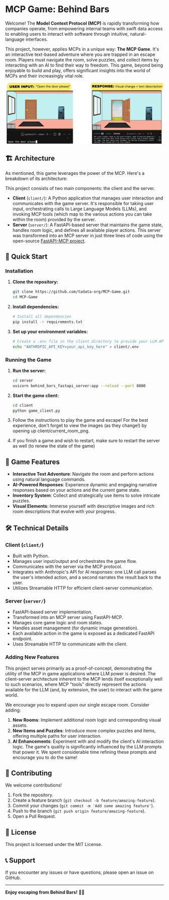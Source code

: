 # MCP Game: Behind Bars

Welcome! The **Model Context Protocol (MCP)** is rapidly transforming how companies operate, from empowering internal teams with swift data access to enabling users to interact with software through intuitive, natural-language interfaces.

This project, however, applies MCPs in a unique way: **The MCP Game**. It's an interactive text-based adventure where you are trapped in an escape room. Players must navigate the room, solve puzzles, and collect items by interacting with an AI to find their way to freedom. This game, beyond being enjoyable to build and play, offers significant insights into the world of MCPs and their increasingly vital role.

![Demo Image](demo.png)

## 🏗️ Architecture

As mentioned, this game leverages the power of the MCP. Here's a breakdown of its architecture:

This project consists of two main components: the client and the server.

-   **Client** (`client/`): A Python application that manages user interaction and communicates with the game server. It's responsible for taking user input, orchestrating calls to Large Language Models (LLMs), and invoking MCP tools (which map to the various actions you can take within the room) provided by the server.
-   **Server** (`server/`): A FastAPI-based server that maintains the game state, handles room logic, and defines all available player actions. This server was transformed into an MCP server in just three lines of code using the open-source [FastAPI-MCP project](https://github.com/tadata-org/fastapi_mcp).

## 🚀 Quick Start

### Installation

1.  **Clone the repository:**
    ```bash
    git clone https://github.com/tadata-org/MCP-Game.git
    cd MCP-Game
    ```

2.  **Install dependencies:**
    ```bash
    # Install all dependencies
    pip install -r requirements.txt
    ```

3.  **Set up your environment variables:**
    ```bash
    # Create a .env file in the client directory to provide your LLM API key
    echo "ANTHROPIC_API_KEY=your_api_key_here" > client/.env
    ```

### Running the Game

1.  **Run the server:**
    ```bash
    cd server
    uvicorn behind_bars_fastapi_server:app --reload --port 8000
    ```

2.  **Start the game client:**
    ```bash
    cd client
    python game_client.py
    ```

3.  Follow the instructions to play the game and escape! For the best experience, don't forget to view the images (as they change!) by opening up client/current_room_png.
   
5.  If you finish a game and wish to restart, make sure to restart the server as well (to renew the state of the game)

## 🎯 Game Features

-   **Interactive Text Adventure**: Navigate the room and perform actions using natural language commands.
-   **AI-Powered Responses**: Experience dynamic and engaging narrative responses based on your actions and the current game state.
-   **Inventory System**: Collect and strategically use items to solve intricate puzzles.
-   **Visual Elements**: Immerse yourself with descriptive images and rich room descriptions that evolve with your progress.

## 🛠️ Technical Details

### Client (`client/`)

-   Built with Python.
-   Manages user input/output and orchestrates the game flow.
-   Communicates with the server via the MCP protocol.
-   Integrates with Anthropic's API for AI responses: one LLM call parses the user's intended action, and a second narrates the result back to the user.
-   Utilizes Streamable HTTP for efficient client-server communication.

### Server (`server/`)

-   FastAPI-based server implementation.
-   Transformed into an MCP server using FastAPI-MCP.
-   Manages core game logic and room states.
-   Handles asset management (for dynamic image generation).
-   Each available action in the game is exposed as a dedicated FastAPI endpoint.
-   Uses Streamable HTTP to communicate with the client.

### Adding New Features

This project serves primarily as a proof-of-concept, demonstrating the utility of the MCP in game applications where LLM power is desired. The client-server architecture inherent to the MCP lends itself exceptionally well to such scenarios, where MCP "tools" directly represent the actions available for the LLM (and, by extension, the user) to interact with the game world.

We encourage you to expand upon our single escape room. Consider adding:

1.  **New Rooms**: Implement additional room logic and corresponding visual assets.
2.  **New Items and Puzzles**: Introduce more complex puzzles and items, offering multiple paths for user interaction.
3.  **AI Enhancements**: Experiment with and modify the client's AI interaction logic. The game's quality is significantly influenced by the LLM prompts that power it. We spent considerable time refining these prompts and encourage you to do the same!

## 🤝 Contributing

We welcome contributions!

1.  Fork the repository.
2.  Create a feature branch (`git checkout -b feature/amazing-feature`).
3.  Commit your changes (`git commit -m 'Add some amazing feature'`).
4.  Push to the branch (`git push origin feature/amazing-feature`).
5.  Open a Pull Request.

## 📝 License

This project is licensed under the MIT License.

## 📞 Support

If you encounter any issues or have questions, please open an issue on GitHub.

---

**Enjoy escaping from Behind Bars!** 🚪🔑
